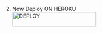 2. Now Deploy ON HEROKU 
    <br>
<a href='https://dashboard.heroku.com/new?template=https://github.com/Rich-Gaga-Midush/GAGA/tree/main' target="_blank"><img alt='DEPLOY' src="https://img.shields.io/badge/DEPLOY NOW-h?color=green&style=for-the-badge&logo=XGAGA" width="220" height="38.45"/></a>

